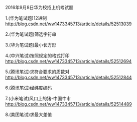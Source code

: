 2016年9月8日华为校招上机考试题

1.(华为笔试题)12进制		http://blog.csdn.net/ww1473345713/article/details/52513039

2.(华为笔试题)筛选字符串

3.(华为笔试题)最小长方形	

4.(中兴笔试)按照规定的格式打印  http://blog.csdn.net/ww1473345713/article/details/52512694

5.(腾讯笔试)求符合要求的质数对  http://blog.csdn.net/ww1473345713/article/details/52512844

6.(腾讯笔试)经纬度编码          

7.(小米笔试)风口上的猪-中国牛市 http://blog.csdn.net/ww1473345713/article/details/52514489

8.(美团笔试)求最大差值
